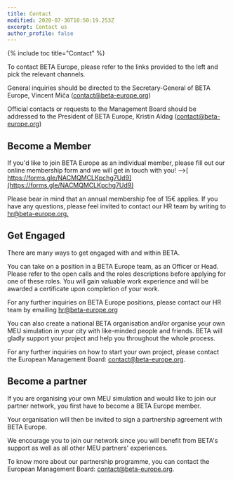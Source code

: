 ```yaml
---
title: Contact
modified: 2020-07-30T10:50:19.253Z
excerpt: Contact us
author_profile: false
---
```

{% include toc title="Contact" %}

To contact BETA Europe, please refer to the links provided to the left and pick the relevant channels.

General inquiries should be directed to the Secretary-General of BETA Europe, Vincent Miča ([contact@beta-europe.org](mailto:contact@beta-europe.org))

Official contacts or requests to the Management Board should be addressed to the President of BETA Europe, Kristin Aldag ([contact@beta-europe.org](mailto:contact@beta-europe.org))

## Become a Member

If you'd like to join BETA Europe as an individual member, please fill out our online membership form and we will get in touch with you! -->[ https://forms.gle/NACMQMCLKpchg7Ud9](https://forms.gle/NACMQMCLKpchg7Ud9)

Please bear in mind that an annual membership fee of 15€ applies. If you have any questions, please feel invited to contact our HR team by writing to [hr@beta-europe.org.](mailto:hr@beta-europe.org)

## Get Engaged

There are many ways to get engaged with and within BETA.

You can take on a position in a BETA Europe team, as an Officer or Head. Please refer to the open calls and the roles descriptions before applying for one of these roles.
You will gain valuable work experience and will be awarded a certificate upon completion of your work.

For any further inquiries on BETA Europe positions, please contact our HR team by emailing [hr@beta-europe.org](mailto:hr@beta-europe.org)

You can also create a national BETA organisation and/or organise your own MEU simulation in your city with like-minded people and friends.
BETA will gladly support your project and help you throughout the whole process.

For any further inquiries on how to start your own project, please contact the European Management Board: [contact@beta-europe.org](mailto:contact@beta-europe.org).

## Become a partner

If you are organising your own MEU simulation and would like to join our partner network, you first have to become a BETA Europe member.

Your organisation will then be invited to sign a partnership agreement with BETA Europe.

We encourage you to join our network since you will benefit from BETA's support as well as all other MEU partners' experiences.

To know more about our partnership programme, you can contact the European Management Board: [contact@beta-europe.org](mailto:contact@beta-europe.org).